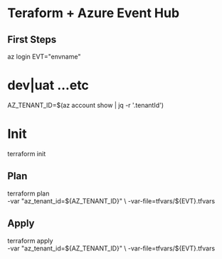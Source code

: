 # Teraform + Azure Event Hub

## First Steps

az login
EVT="envname"
# dev|uat ...etc

AZ_TENANT_ID=$(az account show | jq -r '.tenantId')

# Init
terraform init

## Plan
terraform plan \
  -var "az_tenant_id=${AZ_TENANT_ID}" \
  -var-file=tfvars/${EVT}.tfvars

## Apply
terraform apply \
  -var "az_tenant_id=${AZ_TENANT_ID}" \
  -var-file=tfvars/${EVT}.tfvars
